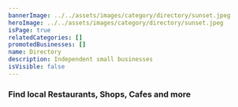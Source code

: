 ```yaml
---
bannerImage: ../../assets/images/category/directory/sunset.jpeg
heroImage: ../../assets/images/category/directory/sunset.jpeg
isPage: true
relatedCategories: []
promotedBusinesses: []
name: Directory
description: Independent small businesses
isVisible: false
---
```


### Find local Restaurants, Shops, Cafes and more
